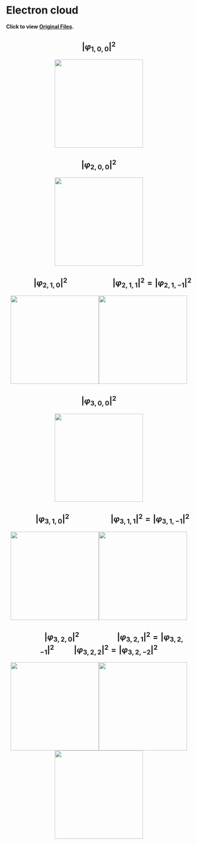 # Electron cloud

**Click to view [Original Files](https://github.com/Jatro-Tao/Chemistry-Collections/tree/main/Electron%20cloud).**

## $$\left|\varphi_{1,0,0}\right|^2$$

<div align=center>
<img src="https://github.com/Jatro-Tao/Chemistry-Collections/raw/main/Electron%20cloud/100-preview.gif" width="240">
</div>

## $$\left|\varphi_{2,0,0}\right|^2$$

<div align=center>
<img src="https://github.com/Jatro-Tao/Chemistry-Collections/raw/main/Electron%20cloud/200-preview.gif" width="240">
</div>

## $$\quad\qquad\left|\varphi_{2,1,0}\right|^2\qquad\qquad\quad\left|\varphi_{2,1,1}\right|^2=\left|\varphi_{2,1,-1}\right|^2$$

<div align=center>
<img src="https://github.com/Jatro-Tao/Chemistry-Collections/raw/main/Electron%20cloud/210-preview.gif" width="240"><img src="https://github.com/Jatro-Tao/Chemistry-Collections/raw/main/Electron%20cloud/211-preview.gif" width="240">
</div>

## $$\left|\varphi_{3,0,0}\right|^2$$

<div align=center>
<img src="https://github.com/Jatro-Tao/Chemistry-Collections/raw/main/Electron%20cloud/300-preview.gif" width="240">
</div>

## $$\quad\qquad\left|\varphi_{3,1,0}\right|^2\qquad\qquad\ \ \ \left|\varphi_{3,1,1}\right|^2=\left|\varphi_{3,1,-1}\right|^2$$

<div align=center>
<img src="https://github.com/Jatro-Tao/Chemistry-Collections/raw/main/Electron%20cloud/310-preview.gif" width="240"><img src="https://github.com/Jatro-Tao/Chemistry-Collections/raw/main/Electron%20cloud/311-preview.gif" width="240">
</div>

## $$\qquad\quad\ \ \left|\varphi_{3,2,0}\right|^2\qquad\qquad\ \left|\varphi_{3,2,1}\right|^2=\left|\varphi_{3,2,-1}\right|^2\qquad\ \left|\varphi_{3,2,2}\right|^2=\left|\varphi_{3,2,-2}\right|^2$$

<div align=center>
<img src="https://github.com/Jatro-Tao/Chemistry-Collections/raw/main/Electron%20cloud/320-preview.gif" width="240"><img src="https://github.com/Jatro-Tao/Chemistry-Collections/raw/main/Electron%20cloud/321-preview.gif" width="240"><img src="https://github.com/Jatro-Tao/Chemistry-Collections/raw/main/Electron%20cloud/322-preview.gif" width="240">
</div>
